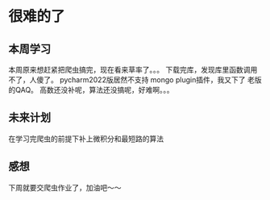 # 很难的了

## 本周学习

本周原来想赶紧把爬虫搞完，现在看来草率了。。。
下载完库，发现库里函数调用不了，人傻了。
pycharm2022版居然不支持 mongo plugin插件，我又下了
老版的QAQ。
高数还没补呢，算法还没搞呢，好难啊。。。

## 未来计划

在学习完爬虫的前提下补上微积分和最短路的算法

## 感想

下周就要交爬虫作业了，加油吧～～
